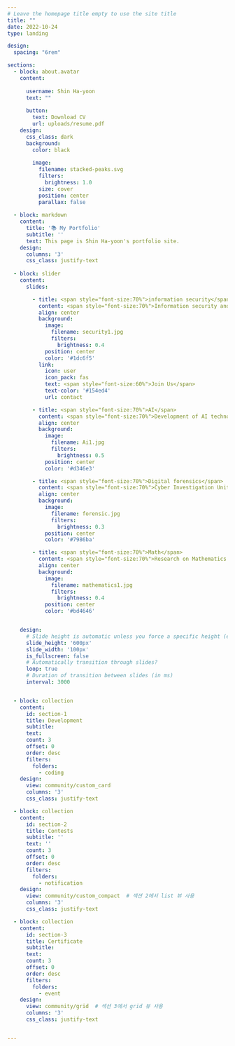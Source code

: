 ```yaml
---
# Leave the homepage title empty to use the site title
title: ""
date: 2022-10-24
type: landing

design:
  spacing: "6rem"

sections:
  - block: about.avatar
    content:
      
      username: Shin Ha-yoon
      text: ""
      
      button:
        text: Download CV
        url: uploads/resume.pdf
    design:
      css_class: dark
      background: 
        color: black
        
        image:
          filename: stacked-peaks.svg
          filters:
            brightness: 1.0
          size: cover
          position: center
          parallax: false
          
  - block: markdown
    content:
      title: '📚 My Portfolio'
      subtitle: ''
      text: This page is Shin Ha-yoon's portfolio site.
    design:
      columns: '3'
      css_class: justify-text
      
  - block: slider
    content:
      slides:

        - title: <span style="font-size:70%">information security</span>
          content: <span style="font-size:70%">Information security and cyber security is becoming more important안</span>
          align: center
          background:
            image:
              filename: security1.jpg
              filters:
                brightness: 0.4
            position: center
            color: '#1dc6f5'
          link:
            icon: user
            icon_pack: fas
            text: <span style="font-size:60%">Join Us</span>
            text-color: '#154ed4'
            url: contact

        - title: <span style="font-size:70%">AI</span>
          content: <span style="font-size:70%">Development of AI technology applicable to vision/data mining field<span style="font-size:70%">
          align: center
          background:
            image:
              filename: Ai1.jpg
              filters:
                brightness: 0.5
            position: center
            color: '#d346e3'

        - title: <span style="font-size:70%">Digital forensics</span>
          content: <span style="font-size:70%">Cyber Investigation Unit's Digital Forensics Increase in Importance</span>
          align: center
          background:
            image:
              filename: forensic.jpg
              filters:
                brightness: 0.3
            position: center
            color: '#7986ba'

        - title: <span style="font-size:70%">Math</span>
          content: <span style="font-size:70%">Research on Mathematics Using Data Mining and AI</span>
          align: center
          background:
            image:
              filename: mathematics1.jpg
              filters:
                brightness: 0.4
            position: center
            color: '#bd4646'


    design:
      # Slide height is automatic unless you force a specific height (e.g. '400px')
      slide_height: '600px'
      slide_width: '100px'
      is_fullscreen: false
      # Automatically transition through slides?
      loop: true
      # Duration of transition between slides (in ms)
      interval: 3000


  - block: collection
    content:
      id: section-1
      title: Development
      subtitle:
      text:
      count: 3
      offset: 0
      order: desc
      filters:
        folders:
          - coding
    design:
      view: community/custom_card 
      columns: '3'
      css_class: justify-text

  - block: collection
    content:
      id: section-2
      title: Contests
      subtitle: ''
      text: ''
      count: 3
      offset: 0
      order: desc
      filters:
        folders:
          - notification
    design:
      view: community/custom_compact  # 섹션 2에서 list 뷰 사용
      columns: '3'
      css_class: justify-text

  - block: collection
    content:
      id: section-3
      title: Certificate
      subtitle:
      text:
      count: 3
      offset: 0
      order: desc
      filters:
        folders:
          - event
    design:
      view: community/grid  # 섹션 3에서 grid 뷰 사용
      columns: '3'
      css_class: justify-text


---
```

